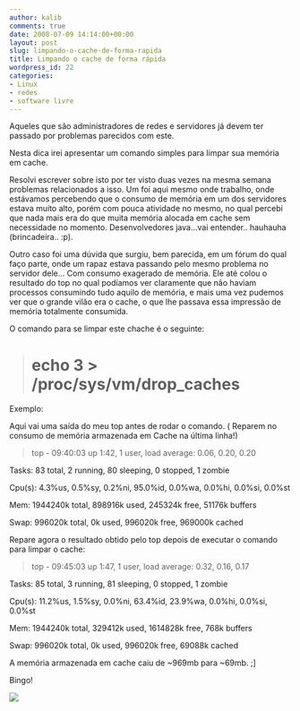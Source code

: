 ```yaml
---
author: kalib
comments: true
date: 2008-07-09 14:14:00+00:00
layout: post
slug: limpando-o-cache-de-forma-rapida
title: Limpando o cache de forma rápida
wordpress_id: 22
categories:
- Linux
- redes
- software livre
---
```


Aqueles que são administradores de redes e servidores já devem ter passado por problemas parecidos com este.




Nesta dica irei apresentar um comando simples para limpar sua memória em cache.




Resolvi escrever sobre isto por ter visto duas vezes na mesma semana problemas relacionados a isso. Um foi aqui mesmo onde trabalho, onde estávamos percebendo que o consumo de memória em um dos servidores estava muito alto, porém com pouca atividade no mesmo, no qual percebi que nada mais era do que muita memória alocada em cache sem necessidade no momento. Desenvolvedores java...vai entender.. hauhauha (brincadeira.. :p).




Outro caso foi uma dúvida que surgiu, bem parecida, em um fórum do qual faço parte, onde um rapaz estava passando pelo mesmo problema no servidor dele... Com consumo exagerado de memória. Ele até colou o resultado do top no qual podíamos ver claramente que não haviam processos consumindo tudo aquilo de memória, e mais uma vez pudemos ver que o grande vilão era o cache, o que lhe passava essa impressão de memória totalmente consumida.




O comando para se limpar este chache é o seguinte:




> # echo 3 > /proc/sys/vm/drop_caches 
> 
> 





Exemplo:




Aqui vai uma saída do meu top antes de rodar o comando. ( Reparem no consumo de memória armazenada em Cache na última linha!)




> top - 09:40:03 up 1:42, 1 user, load average: 0.06, 0.20, 0.20  

Tasks: 83 total, 2 running, 80 sleeping, 0 stopped, 1 zombie  

Cpu(s): 4.3%us, 0.5%sy, 0.2%ni, 95.0%id, 0.0%wa, 0.0%hi, 0.0%si, 0.0%st  

Mem: 1944240k total, 898916k used, 245324k free, 51176k buffers  

Swap: 996020k total, 0k used, 996020k free, 969000k cached
> 
> 





Repare agora o resultado obtido pelo top depois de executar o comando para limpar o cache:




> top - 09:45:03 up 1:47, 1 user, load average: 0.32, 0.16, 0.17  

Tasks: 85 total, 3 running, 81 sleeping, 0 stopped, 1 zombie  

Cpu(s): 11.2%us, 1.5%sy, 0.0%ni, 63.4%id, 23.9%wa, 0.0%hi, 0.0%si, 0.0%st  

Mem: 1944240k total, 329412k used, 1614828k free, 768k buffers  

Swap: 996020k total, 0k used, 996020k free, 69088k cached
> 
> 





A memória armazenada em cache caiu de ~969mb para ~69mb. ;]




Bingo!




[![](http://img376.imageshack.us/img376/8000/userbar635980sd7.gif)](http://img376.imageshack.us/img376/8000/userbar635980sd7.gif)



